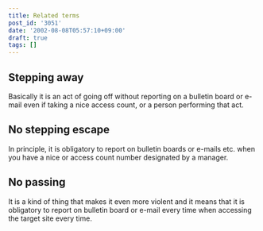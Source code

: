 ```yaml
---
title: Related terms
post_id: '3051'
date: '2002-08-08T05:57:10+09:00'
draft: true
tags: []
---
```


## Stepping away

Basically it is an act of going off without reporting on a bulletin board or e-mail even if taking a nice access count, or a person performing that act.

## No stepping escape

In principle, it is obligatory to report on bulletin boards or e-mails etc. when you have a nice or access count number designated by a manager.

## No passing

It is a kind of thing that makes it even more violent and it means that it is obligatory to report on bulletin board or e-mail every time when accessing the target site every time.
